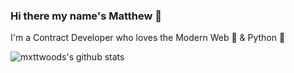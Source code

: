 ### Hi there my name's Matthew 👋
I'm a Contract Developer who loves the Modern Web 🔮 & Python 🐍

![mxttwoods's github stats](https://github-readme-stats.vercel.app/api?username=mxttwoods&count_private=true)

<!--
**mxttwoods/mxttwoods** is a ✨ _special_ ✨ repository because its `README.md` (this file) appears on your GitHub profile.

Here are some ideas to get you started:

- 🔭 I’m currently working on ...
- 🌱 I’m currently learning ...
- 👯 I’m looking to collaborate on ...
- 🤔 I’m looking for help with ...
- 💬 Ask me about ...
- 📫 How to reach me: ...
- 😄 Pronouns: ...
- ⚡ Fun fact: ...
-->
